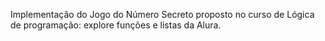 Implementação do Jogo do Número Secreto proposto no curso de Lógica de programação: explore funções e listas da Alura.
